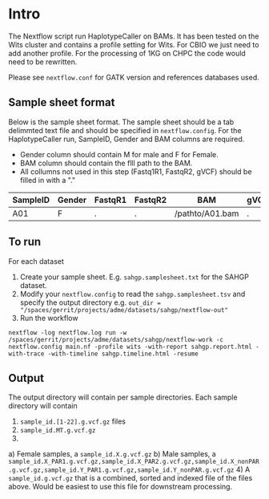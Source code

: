 # Intro

The Nextflow script run HaplotypeCaller on BAMs. It has been tested on the Wits cluster and contains a profile setting for Wits. For CBIO we just need to add another profile. For the processing of 1KG on CHPC the code would need to be rewritten.

Please see `nextflow.conf` for GATK version and references databases used.

## Sample sheet format

Below is the sample sheet format. The sample sheet should be a tab delimmted text file and should be specified in `nextflow.config`.  For the HaplotypeCaller run, SampleID, Gender and BAM columns are required.

- Gender column should contain M for male and F for Female.
- BAM column should contain the flll path to the BAM.
- All collumns not used in this step (Fastq1R1, FastqR2, gVCF) should be filled in with a "."


| SampleID | Gender | FastqR1 | FastqR2 | BAM | gVCF |
| -------- | ------ | ------- | ------- | --- | ---- |
| A01      | F      | .       | .       | /pathto/A01.bam | . |


## To run

For each dataset
1) Create your sample sheet. E.g. `sahgp.samplesheet.txt` for the SAHGP dataset.
2) Modify your `nextflow.config` to read the `sahgp.samplesheet.tsv` and specify the output directory e.g. `out_dir = "/spaces/gerrit/projects/adme/datasets/sahgp/nextflow-out"`
3) Run the workflow
```
nextflow -log nextflow.log run -w /spaces/gerrit/projects/adme/datasets/sahgp/nextflow-work -c nextflow.config main.nf -profile wits -with-report sahgp.report.html -with-trace -with-timeline sahgp.timeline.html -resume
```

## Output

The output directory will contain per sample directories. Each sample directory will contain

1) `sample_id.[1-22].g.vcf.gz` files
2) `sample_id.MT.g.vcf.gz`
3)
 a) Female samples, a `sample_id.X.g.vcf.gz`
 b) Male samples, a  `sample_id.X_PAR1.g.vcf.gz,sample_id.X_PAR2.g.vcf.gz,sample_id.X_nonPAR.g.vcf.gz,sample_id.Y_PAR1.g.vcf.gz,sample_id.Y_nonPAR.g.vcf.gz`
4) A `sample_id.g.vcf.gz` that is a combined, sorted and indexed file of the files above.  Would be easiest to use this file for downstream processing.
